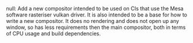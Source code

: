 null: Add a new compositor intended to be used on CIs that use the Mesa software
rasteriser vulkan driver. It is also intended to be a base for how to write a
new compositor. It does no rendering and does not open up any window, so has
less requirements then the main compositor, both in terms of CPU usage and build
dependencies.
